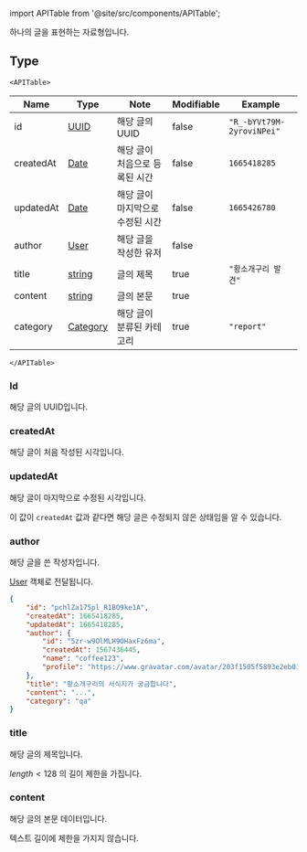 import APITable from '@site/src/components/APITable';

하나의 글을 표현하는 자료형입니다.

## Type

```mdx-code-block
<APITable>
```

| Name      | Type                                      | Note                             | Modifiable | Example                   |
| --------- | ----------------------------------------- | -------------------------------- | ---------- | ------------------------- |
| id        | [UUID](../../types/semantic/UUID.md)      | 해당 글의 UUID                   | false      | `"R_-bYVt79M-2yroviNPei"` |
| createdAt | [Date](../../types/semantic/Date)         | 해당 글이 처음으로 등록된 시간   | false      | `1665418285`              |
| updatedAt | [Date](../../types/semantic/Date)         | 해당 글이 마지막으로 수정된 시간 | false      | `1665426780`              |
| author    | [User](../../types/schema/User)           | 해당 글을 작성한 유저            | false      |                           |
| title     | [string](../../types/primitive/string.md) | 글의 제목                        | true       | `"황소개구리 발견"`       |
| content   | [string](../../types/primitive/string.md) | 글의 본문                        | true       |                           |
| category  | [Category](../../types/semantic/Category) | 해당 글이 분류된 카테고리        | true       | `"report"`                |

```mdx-code-block
</APITable>
```

### Id

해당 글의 UUID입니다.

### createdAt

해당 글이 처음 작성된 시각입니다.

### updatedAt

해당 글이 마지막으로 수정된 시각입니다.

이 값이 `createdAt` 값과 같다면 해당 글은 수정되지 않은 상태임을 알 수 있습니다.

### author

해당 글을 쓴 작성자입니다.

[User](../../types/schema/User) 객체로 전달됩니다.

```json {5-10} title="GET /posts/pchlZa175pl_R1BO9ke1A"
{
	"id": "pchlZa175pl_R1BO9ke1A",
	"createdAt": 1665418285,
	"updatedAt": 1665418285,
	"author": {
		"id": "5zr-w9OlMLH9OHaxFz6ma",
		"createdAt": 1567436445,
		"name": "coffee123",
		"profile": "https://www.gravatar.com/avatar/203f1505f5893e2eb0194b2bff64521b"
	},
	"title": "황소개구리의 서식지가 궁금합니다",
	"content": "...",
	"category": "qa"
}
```

### title

해당 글의 제목입니다.

$length<128$ 의 길이 제한을 가집니다.

### content

해당 글의 본문 데이터입니다.

텍스트 길이에 제한을 가지지 않습니다.
